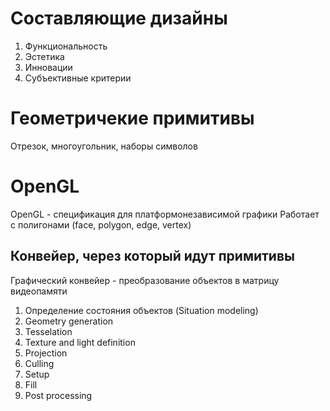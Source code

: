# Составляющие дизайны
1. Функциональность
2. Эстетика
3. Инновации
4. Субъективные критерии
# Геометричекие примитивы
Отрезок, многоугольник, наборы символов
# OpenGL
OpenGL - спецификация для платформонезависимой графики
Работает с полигонами (face, polygon, edge, vertex)
## Конвейер, через который идут примитивы
Графический конвейер - преобразование объектов в матрицу видеопамяти
1. Определение состояния объектов (Situation modeling)
2. Geometry generation
3. Tesselation
4. Texture and light definition
5. Projection
6. Culling
7. Setup
8. Fill
9. Post processing